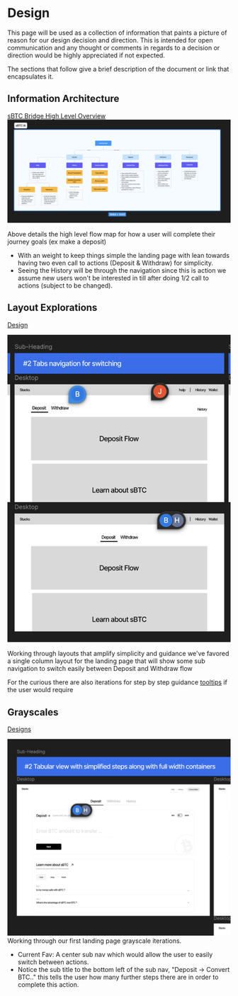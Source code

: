 # Design

This page will be used as a collection of information that paints a picture of reason for our design decision and direction. This is intended for open communication and any thought or comments in regards to a decision or direction would be highly appreciated if not expected.

The sections that follow give a brief description of the document or link that encapsulates it.

## Information Architecture

[sBTC Bridge High Level Overview](https://docs.google.com/document/d/1MQYRdcbnE6RFMTAZTeKD3lO1tJqdyIl0mlKMMZjevng/edit)
![Chart](./images/d-ia.png)

Above details the high level flow map for how a user will complete their journey goals (ex make a deposit)

- With an weight to keep things simple the landing page with lean towards having two even call to actions (Deposit & Withdraw) for simplicity.
- Seeing the History will be through the navigation since this is action we assume new users won't be interested in till after doing 1/2 call to actions (subject to be changed).

## Layout Explorations

[Design](https://www.figma.com/design/n8jnoLE1WFTgvaBDI8wZqc/sBTC?node-id=20-93&t=WrRUjgMpDNw0Zk90-4)

![Main Layout](./images/d-LayoutEx.png)

Working through layouts that amplify simplicity and guidance we've favored a single column layout for the landing page that will show some sub navigation to switch easily between Deposit and Withdraw flow

For the curious there are also iterations for step by step guidance [tooltips](https://www.figma.com/design/n8jnoLE1WFTgvaBDI8wZqc/sBTC?node-id=33-110&t=WrRUjgMpDNw0Zk90-4) if the user would require

## Grayscales

[Designs](https://www.figma.com/design/n8jnoLE1WFTgvaBDI8wZqc/sBTC?node-id=74-736&t=WrRUjgMpDNw0Zk90-4)

![Tabular view with simplified steps along with full width containers](./images/d-landingGray.png)
Working through our first landing page grayscale iterations.

- Current Fav: A center sub nav which would allow the user to easily switch between actions.
- Notice the sub title to the bottom left of the sub nav, "Deposit -> Convert BTC.." this tells the user how many further steps there are in order to complete this action.
